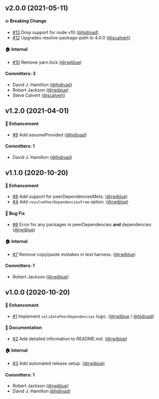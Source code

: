 ## v2.0.0 (2021-05-11)

#### :boom: Breaking Change
* [#13](https://github.com/rwjblue/validate-peer-dependencies/pull/13) Drop support for node v10 ([@hjdivad](https://github.com/hjdivad))
* [#12](https://github.com/rwjblue/validate-peer-dependencies/pull/12) Upgrades resolve-package-path to 4.0.0 ([@scalvert](https://github.com/scalvert))

#### :house: Internal
* [#10](https://github.com/rwjblue/validate-peer-dependencies/pull/10) Remove yarn.lock ([@rwjblue](https://github.com/rwjblue))

#### Committers: 3
- David J. Hamilton ([@hjdivad](https://github.com/hjdivad))
- Robert Jackson ([@rwjblue](https://github.com/rwjblue))
- Steve Calvert ([@scalvert](https://github.com/scalvert))

## v1.2.0 (2021-04-01)

#### :rocket: Enhancement
* [#9](https://github.com/rwjblue/validate-peer-dependencies/pull/9) Add assumeProvided ([@hjdivad](https://github.com/hjdivad))

#### Committers: 1
- David J. Hamilton ([@hjdivad](https://github.com/hjdivad))

## v1.1.0 (2020-10-20)

#### :rocket: Enhancement
* [#8](https://github.com/rwjblue/validate-peer-dependencies/pull/8) Add support for peerDependenciesMeta. ([@rwjblue](https://github.com/rwjblue))
* [#4](https://github.com/rwjblue/validate-peer-dependencies/pull/4) Add `resolvePeerDependenciesFrom` option. ([@rwjblue](https://github.com/rwjblue))

#### :bug: Bug Fix
* [#6](https://github.com/rwjblue/validate-peer-dependencies/pull/6) Error for any packages in peerDependencies **and** dependencies ([@rwjblue](https://github.com/rwjblue))

#### :house: Internal
* [#7](https://github.com/rwjblue/validate-peer-dependencies/pull/7) Remove copy/paste mistakes in test harness. ([@rwjblue](https://github.com/rwjblue))

#### Committers: 1
- Robert Jackson ([@rwjblue](https://github.com/rwjblue))


## v1.0.0 (2020-10-20)

#### :rocket: Enhancement
* [#1](https://github.com/rwjblue/validate-peer-dependencies/pull/1) Implement `validatePeerDependencies` logic. ([@rwjblue](https://github.com/rwjblue) / [@hjdivad](https://github.com/hjdivad))

#### :memo: Documentation
* [#2](https://github.com/rwjblue/validate-peer-dependencies/pull/2) Add detailed information to README.md. ([@rwjblue](https://github.com/rwjblue))

#### :house: Internal
* [#3](https://github.com/rwjblue/validate-peer-dependencies/pull/3) Add automated release setup. ([@rwjblue](https://github.com/rwjblue))

#### Committers: 1
- Robert Jackson ([@rwjblue](https://github.com/rwjblue))
- David J. Hamilton [@hjdivad](https://github.com/hjdivad))


